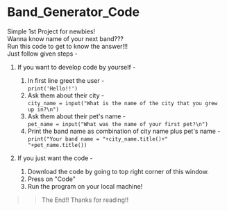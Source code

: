 # Band_Generator_Code
Simple 1st Project for newbies!<br>
Wanna know name of your next band???<br>
Run this code to get to know the answer!!!<br>
Just follow given steps -<br>
1. If you want to develop code by yourself -
    1. In first line greet the user -<br>
    `print('Hello!!')`
    2. Ask them about their city -<br>
    `city_name = input("What is the name of the city that you grew up in?\n")`
    3. Ask them about their pet's name -<br>
    `pet_name = input("What was the name of your first pet?\n")`
    4. Print the band name as combination of city name plus pet's name -<br>
    `print("Your band name = "+city_name.title()+" "+pet_name.title())`
    
2. If you just want the code -
    1. Download the code by going to top right corner of this window.
    2. Press on "Code"
    3. Run the program on your local machine!
>> The End!! Thanks for reading!!
